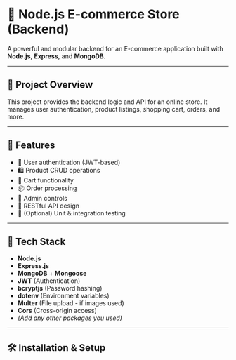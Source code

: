 # 🛒 Node.js E-commerce Store (Backend)

A powerful and modular backend for an E-commerce application built with **Node.js**, **Express**, and **MongoDB**.

---

## 📌 Project Overview

This project provides the backend logic and API for an online store. It manages user authentication, product listings, shopping cart, orders, and more.

---

## 🚀 Features

- 🔐 User authentication (JWT-based)
- 🛍️ Product CRUD operations
- 🛒 Cart functionality
- 📦 Order processing
- 🧾 Admin controls
- 📄 RESTful API design
- 🧪 (Optional) Unit & integration testing

---

## 🧰 Tech Stack

- **Node.js**
- **Express.js**
- **MongoDB** + **Mongoose**
- **JWT** (Authentication)
- **bcryptjs** (Password hashing)
- **dotenv** (Environment variables)
- **Multer** (File upload - if images used)
- **Cors** (Cross-origin access)
- *(Add any other packages you used)*

---

## 🛠️ Installation & Setup
